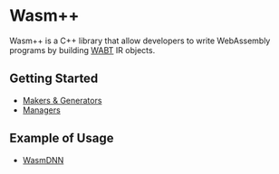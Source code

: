 # Wasm++

Wasm++ is a C++ library that allow developers to write WebAssembly programs by
building [WABT](https://github.com/WebAssembly/wabt) IR objects.

## Getting Started
- [Makers & Generators](maker_generator.md)
- [Managers](managers.md)

## Example of Usage
- [WasmDNN](../wasmdnn_html/)
